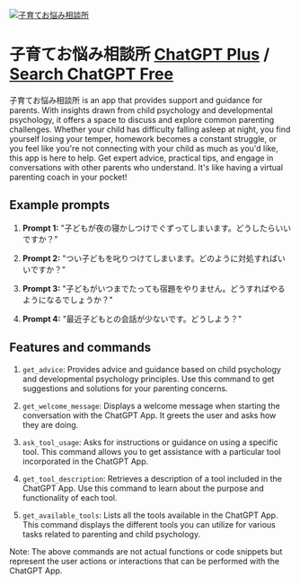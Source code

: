 
[![子育てお悩み相談所](https://files.oaiusercontent.com/file-TeKrXhSPllAbFOpAUV6n65JC?se=2123-10-17T03%3A01%3A00Z&sp=r&sv=2021-08-06&sr=b&rscc=max-age%3D31536000%2C%20immutable&rscd=attachment%3B%20filename%3Dimage%2520bandsaurus.png&sig=GNuJqX9eE%2BuHRc6wmRdyEfoR/jqLYWIQXvlyOcsxSaU%3D)](https://chat.openai.com/g/g-M9Wc0HyxJ-zi-yu-teonao-mixiang-tan-suo)

# 子育てお悩み相談所 [ChatGPT Plus](https://chat.openai.com/g/g-M9Wc0HyxJ-zi-yu-teonao-mixiang-tan-suo) / [Search ChatGPT Free](https://gptcall.net/index.html#/?search=%E5%AD%90%E8%82%B2%E3%81%A6%E3%81%8A%E6%82%A9%E3%81%BF%E7%9B%B8%E8%AB%87%E6%89%80)

子育てお悩み相談所 is an app that provides support and guidance for parents. With insights drawn from child psychology and developmental psychology, it offers a space to discuss and explore common parenting challenges. Whether your child has difficulty falling asleep at night, you find yourself losing your temper, homework becomes a constant struggle, or you feel like you're not connecting with your child as much as you'd like, this app is here to help. Get expert advice, practical tips, and engage in conversations with other parents who understand. It's like having a virtual parenting coach in your pocket!

## Example prompts

1. **Prompt 1:** "子どもが夜の寝かしつけでぐずってしまいます。どうしたらいいですか？"

2. **Prompt 2:** "つい子どもを叱りつけてしまいます。どのように対処すればいいですか？"

3. **Prompt 3:** "子どもがいつまでたっても宿題をやりません。どうすればやるようになるでしょうか？"

4. **Prompt 4:** "最近子どもとの会話が少ないです。どうしよう？"

## Features and commands

1. `get_advice`: Provides advice and guidance based on child psychology and developmental psychology principles. Use this command to get suggestions and solutions for your parenting concerns.

2. `get_welcome_message`: Displays a welcome message when starting the conversation with the ChatGPT App. It greets the user and asks how they are doing.

3. `ask_tool_usage`: Asks for instructions or guidance on using a specific tool. This command allows you to get assistance with a particular tool incorporated in the ChatGPT App.

4. `get_tool_description`: Retrieves a description of a tool included in the ChatGPT App. Use this command to learn about the purpose and functionality of each tool.

5. `get_available_tools`: Lists all the tools available in the ChatGPT App. This command displays the different tools you can utilize for various tasks related to parenting and child psychology.

Note: The above commands are not actual functions or code snippets but represent the user actions or interactions that can be performed with the ChatGPT App.


